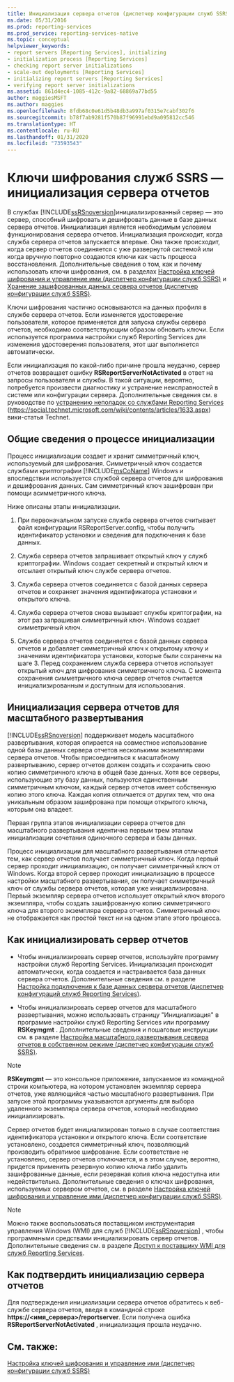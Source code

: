 ```yaml
---
title: Инициализация сервера отчетов (диспетчер конфигурации служб SSRS) | Документы Майкрософт
ms.date: 05/31/2016
ms.prod: reporting-services
ms.prod_service: reporting-services-native
ms.topic: conceptual
helpviewer_keywords:
- report servers [Reporting Services], initializing
- initialization process [Reporting Services]
- checking report server initializations
- scale-out deployments [Reporting Services]
- initializing report servers [Reporting Services]
- verifying report server initializations
ms.assetid: 861d4ec4-1085-412c-9a82-68869a77bd55
author: maggiesMSFT
ms.author: maggies
ms.openlocfilehash: 8fdb68c0e61d5b48db3a997af0315e7cabf302f6
ms.sourcegitcommit: b78f7ab9281f570b87f96991ebd9a095812cc546
ms.translationtype: HT
ms.contentlocale: ru-RU
ms.lasthandoff: 01/31/2020
ms.locfileid: "73593543"
---
```

# <a name="ssrs-encryption-keys---initialize-a-report-server"></a>Ключи шифрования служб SSRS — инициализация сервера отчетов
  В службах [!INCLUDE[ssRSnoversion](../../includes/ssrsnoversion-md.md)]инициализированный сервер — это сервер, способный шифровать и дешифровать данные в базе данных сервера отчетов. Инициализация является необходимым условием функционирования сервера отчетов. Инициализация происходит, когда служба сервера отчетов запускается впервые. Она также происходит, когда сервер отчетов соединяется с уже развернутой системой или когда вручную повторно создаются ключи как часть процесса восстановления. Дополнительные сведения о том, как и почему использовать ключи шифрования, см. в разделах [Настройка ключей шифрования и управление ими (диспетчер конфигурации служб SSRS)](../../reporting-services/install-windows/ssrs-encryption-keys-manage-encryption-keys.md) и [Хранение зашифрованных данных сервера отчетов (диспетчер конфигурации служб SSRS)](../../reporting-services/install-windows/ssrs-encryption-keys-store-encrypted-report-server-data.md).  
  
 Ключи шифрования частично основываются на данных профиля в службе сервера отчетов. Если изменяется удостоверение пользователя, которое применяется для запуска службы сервера отчетов, необходимо соответствующим образом обновить ключи. Если используется программа настройки служб Reporting Services для изменения удостоверения пользователя, этот шаг выполняется автоматически.  
  
 Если инициализация по какой-либо причине прошла неудачно, сервер отчетов возвращает ошибку **RSReportServerNotActivated** в ответ на запросы пользователя и службы. В такой ситуации, вероятно, потребуется произвести диагностику и устранение неисправностей в системе или конфигурации сервера. Дополнительные сведения см. в руководстве по [устранению неполадок со службами Reporting Services](https://social.technet.microsoft.com/wiki/contents/articles/1633.aspx) (https://social.technet.microsoft.com/wiki/contents/articles/1633.aspx) вики-статья Technet.  
  
## <a name="overview-of-the-initialization-process"></a>Общие сведения о процессе инициализации  
 Процесс инициализации создает и хранит симметричный ключ, используемый для шифрования. Симметричный ключ создается службами криптографии [!INCLUDE[msCoName](../../includes/msconame-md.md)] Windows и впоследствии используется службой сервера отчетов для шифрования и дешифрования данных. Сам симметричный ключ зашифрован при помощи асимметричного ключа.  
  
 Ниже описаны этапы инициализации.  
  
1.  При первоначальном запуске служба сервера отчетов считывает файл конфигурации RSReportServer.config, чтобы получить идентификатор установки и сведения для подключения к базе данных.  
  
2.  Служба сервера отчетов запрашивает открытый ключ у служб криптографии. Windows создает секретный и открытый ключ и отсылает открытый ключ службе сервера отчетов.  
  
3.  Служба сервера отчетов соединяется с базой данных сервера отчетов и сохраняет значения идентификатора установки и открытого ключа.  
  
4.  Служба сервера отчетов снова вызывает службы криптографии, на этот раз запрашивая симметричный ключ. Windows создает симметричный ключ.  
  
5.  Служба сервера отчетов соединяется с базой данных сервера отчетов и добавляет симметричный ключ к открытому ключу и значениям идентификатора установки, которые были сохранены на шаге 3. Перед сохранением служба сервера отчетов использует открытый ключ для шифрования симметричного ключа. С момента сохранения симметричного ключа сервер отчетов считается инициализированным и доступным для использования.  
  
## <a name="initializing-a-report-server-for-scale-out-deployment"></a>Инициализация сервера отчетов для масштабного развертывания  
 [!INCLUDE[ssRSnoversion](../../includes/ssrsnoversion-md.md)] поддерживает модель масштабного развертывания, которая опирается на совместное использование одной базы данных сервера отчетов несколькими экземплярами сервера отчетов. Чтобы присоединиться к масштабному развертыванию, сервер отчетов должен создать и сохранить свою копию симметричного ключа в общей базе данных. Хотя все серверы, использующие эту базу данных, пользуются единственным симметричным ключом, каждый сервер отчетов имеет собственную копию этого ключа. Каждая копия отличается от других тем, что она уникальным образом зашифрована при помощи открытого ключа, которым она владеет.  
  
 Первая группа этапов инициализации сервера отчетов для масштабного развертывания идентична первым трем этапам инициализации сочетания одиночного сервера и базы данных.  
  
 Процесс инициализации для масштабного развертывания отличается тем, как сервер отчетов получает симметричный ключ. Когда первый сервер проходит инициализацию, он получает симметричный ключ от Windows. Когда второй сервер проходит инициализацию в процессе настройки масштабного развертывания, он получает симметричный ключ от службы сервера отчетов, которая уже инициализирована. Первый экземпляр сервера отчетов использует открытый ключ второго экземпляра, чтобы создать зашифрованную копию симметричного ключа для второго экземпляра сервера отчетов. Симметричный ключ не отображается как простой текст ни на одном этапе этого процесса.  
  
## <a name="how-to-initialize-a-report-server"></a>Как инициализировать сервер отчетов  
  
-   Чтобы инициализировать сервер отчетов, используйте программу настройки служб Reporting Services. Инициализация происходит автоматически, когда создается и настраивается база данных сервера отчетов. Дополнительные сведения см. в разделе [Настройка подключения к базе данных сервера отчетов (диспетчер конфигураций служб Reporting Services)](../../reporting-services/install-windows/configure-a-report-server-database-connection-ssrs-configuration-manager.md).  
  
-   Чтобы инициализировать сервер отчетов для масштабного развертывания, можно использовать страницу "Инициализация" в программе настройки служб Reporting Services или программу **RSKeymgmt** . Дополнительные сведения и пошаговые инструкции см. в разделе [Настройка масштабного развертывания сервера отчетов в собственном режиме (диспетчер конфигурации служб SSRS)](../../reporting-services/install-windows/configure-a-native-mode-report-server-scale-out-deployment.md).  
  
> [!NOTE]  
>  **RSKeymgmt** — это консольное приложение, запускаемое из командной строки компьютера, на котором установлен экземпляр сервера отчетов, уже являющийся частью масштабного развертывания. При запуске этой программы указываются аргументы для выбора удаленного экземпляра сервера отчетов, который необходимо инициализировать.  
  
 Сервер отчетов будет инициализирован только в случае соответствия идентификатора установки и открытого ключа. Если соответствие установлено, создается симметричный ключ, позволяющий производить обратимое шифрование. Если соответствие не установлено, сервер отчетов отключается, и в этом случае, вероятно, придется применить резервную копию ключа либо удалить зашифрованные данные, если резервная копия ключа недоступна или недействительна. Дополнительные сведения о ключах шифрования, используемых сервером отчетов, см. в разделе [Настройка ключей шифрования и управление ими (диспетчер конфигурации служб SSRS)](../../reporting-services/install-windows/ssrs-encryption-keys-manage-encryption-keys.md).  
  
> [!NOTE]  
>  Можно также воспользоваться поставщиком инструментария управления Windows (WMI) для служб [!INCLUDE[ssRSnoversion](../../includes/ssrsnoversion-md.md)] , чтобы программными средствами инициализировать сервер отчетов. Дополнительные сведения см. в разделе [Доступ к поставщику WMI для служб Reporting Services](../../reporting-services/tools/access-the-reporting-services-wmi-provider.md).  
  
## <a name="how-to-confirm-a-report-server-initialization"></a>Как подтвердить инициализацию сервера отчетов  
 Для подтверждения инициализации сервера отчетов обратитесь к веб-службе сервера отчетов, введя в командной строке **https://\<имя_сервера>/reportserver**. Если получена ошибка **RSReportServerNotActivated** , инициализация прошла неудачно.  
  
## <a name="see-also"></a>См. также:
[Настройка ключей шифрования и управление ими (диспетчер конфигурации служб SSRS)](../../reporting-services/install-windows/ssrs-encryption-keys-manage-encryption-keys.md)
  
  
